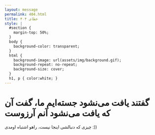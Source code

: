 ```yaml
---
layout: message
permalink: 404.html
title: خطای ۴۰۴
style: |
  #section {
    margin-top: 50%;
  }
  body {
  	background-color: transparent;
  }
  html {
    background-image: url(assets/img/background.gif);
    background-repeat: no-repeat;
    background-size: cover;
  }
  h1, p { color:white; }
---
```


# گفتند یافت می‌نشود جسته‌ایم ما، گفت آن که یافت می‌نشود آنم آرزوست
چیزی که دنبالشی اینجا نیست، راهو اشتباه اومدی :))
